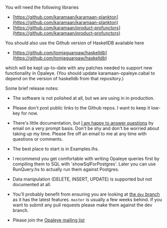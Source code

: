 You will need the following libraries

* [https://github.com/karamaan/karamaan-plankton](https://github.com/karamaan/karamaan-plankton)
* [https://github.com/karamaan/product-profunctors](https://github.com/karamaan/product-profunctors)

You should also use the Github version of HaskellDB available here

* [https://github.com/tomjaguarpaw/haskelldb](https://github.com/tomjaguarpaw/haskelldb)

which will be kept up-to-date with any patches needed to support new
functionality in Opaleye.  (You should update karamaan-opaleye.cabal
to depend on the version of haskelldb from that repository.)

Some brief release notes:

* The software is not polished at all, but we are using in in production.

* Please don't post public links to the Github repos.  I want to keep it
  low-key for now.

* There's little documentation, but [I am happy to answer
  questions](http://web.jaguarpaw.co.uk/~tom/contact/) by email on a
  very prompt basis.  Don't be shy and don't
  be worried about taking up my time.  Please fire off an email to me
  at any time with questions or comments.

* The best place to start is in Examples.lhs.

* I recommend you get comfortable with writing Opaleye queries first by
  compiling them to SQL with 'showSqlForPostgres'.  Later you can use
  RunQuery.hs to actually run them against Postgres.

* Data manipulation (DELETE, INSERT, UPDATE) is supported but not documented
  at all.

* You'll probably benefit from ensuring you are looking at [the `dev`
  branch](https://github.com/karamaan/karamaan-opaleye/tree/dev) as it
  has the latest features.  `master` is usually a few weeks behind.
  If you want to submit any pull requests please make them against the
  dev branch.

* Please join the [Opaleye mailing list](https://lists.sourceforge.net/lists/listinfo/opaleye-users)

